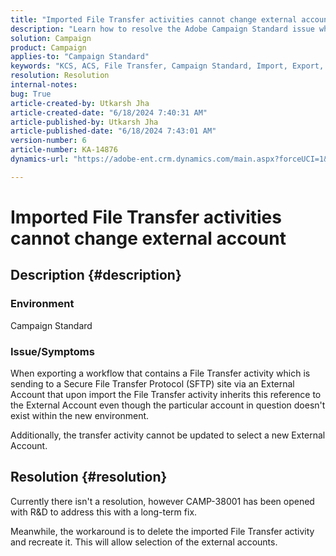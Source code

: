 ```yaml
---
title: "Imported File Transfer activities cannot change external account"
description: "Learn how to resolve the Adobe Campaign Standard issue where a File Transfer activity is imported via an External Account."
solution: Campaign
product: Campaign
applies-to: "Campaign Standard"
keywords: "KCS, ACS, File Transfer, Campaign Standard, Import, Export, Workflow"
resolution: Resolution
internal-notes: 
bug: True
article-created-by: Utkarsh Jha
article-created-date: "6/18/2024 7:40:31 AM"
article-published-by: Utkarsh Jha
article-published-date: "6/18/2024 7:43:01 AM"
version-number: 6
article-number: KA-14876
dynamics-url: "https://adobe-ent.crm.dynamics.com/main.aspx?forceUCI=1&pagetype=entityrecord&etn=knowledgearticle&id=4dab0507-462d-ef11-840b-6045bd06eea5"

---
```

# Imported File Transfer activities cannot change external account

## Description {#description}


### <b>Environment</b>

Campaign Standard



### <b>Issue/Symptoms</b>

When exporting a workflow that contains a File Transfer activity which is sending to a Secure File Transfer Protocol (SFTP) site via an External Account that upon import the File Transfer activity inherits this reference to the External Account even though the particular account in question doesn't exist within the new environment.

Additionally, the transfer activity cannot be updated to select a new External Account.


## Resolution {#resolution}


Currently there isn't a resolution, however CAMP-38001 has been opened with R&D to address this with a long-term fix.

Meanwhile, the workaround is to delete the imported File Transfer activity and recreate it. This will allow selection of the external accounts.
